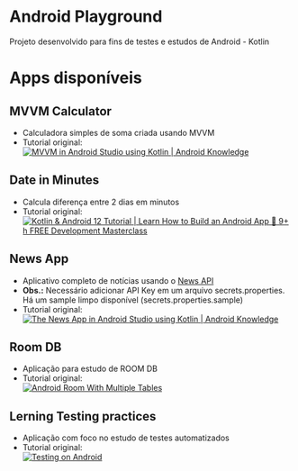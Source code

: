 # Android Playground

Projeto desenvolvido para fins de testes e estudos de Android - Kotlin

# Apps disponíveis

## MVVM Calculator

- Calculadora simples de soma criada usando MVVM
- Tutorial original:  
  [![MVVM in Android Studio using Kotlin | Android Knowledge](https://img.youtube.com/vi/DTE1dbdluh4/default.jpg)](https://youtu.be/DTE1dbdluh4?si=KD3aaocDnqO1Q-rd)

## Date in Minutes

- Calcula diferença entre 2 dias em minutos
- Tutorial original:  
  [![Kotlin & Android 12 Tutorial | Learn How to Build an Android App 📱 9+ h FREE Development Masterclass](https://img.youtube.com/vi/HwoxgUPabMk/default.jpg)](https://youtu.be/HwoxgUPabMk?si=5hWgXiHSY3ATu_ZA&t=24024)

## News App

- Aplicativo completo de notícias usando o [News API](https://newsapi.org/)
- **Obs.:** Necessário adicionar API Key em um arquivo secrets.properties. Há um sample limpo disponível (secrets.properties.sample)
- Tutorial original:  
  [![The News App in Android Studio using Kotlin | Android Knowledge](https://img.youtube.com/vi/UvaVJ0EseP0/default.jpg)](https://youtu.be/UvaVJ0EseP0?si=7N2eK2JN4WGeBG0n)

## Room DB

- Aplicação para estudo de ROOM DB
- Tutorial original:  
  [![Android Room With Multiple Tables](https://img.youtube.com/vi/A8AUtcP0rRs/default.jpg)](https://www.youtube.com/playlist?list=PLQkwcJG4YTCS3AD2C-yWtJUGTYMh5h3Zz)

## Lerning Testing practices

- Aplicação com foco no estudo de testes automatizados
- Tutorial original:  
  [![Testing on Android](https://img.youtube.com/vi/EkfVL5vCDmo/default.jpg)](https://www.youtube.com/playlist?list=PLQkwcJG4YTCSYJ13G4kVIJ10X5zisB2Lq)
